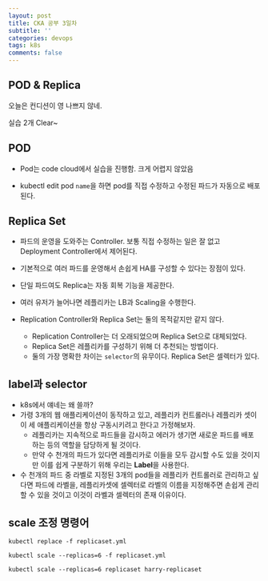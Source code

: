 ```yaml
---
layout: post
title: CKA 공부 3일차
subtitle: ''
categories: devops
tags: k8s
comments: false
---
```


## POD & Replica

오늘은 컨디션이 영 나쁘지 않네.

실습 2개 Clear~

## POD

- Pod는 code cloud에서 실습을 진행함. 크게 어렵지 않았음

- kubectl edit pod `name`을 하면 pod를 직접 수정하고 수정된 파드가 자동으로 배포된다.

## Replica Set

- 파드의 운영을 도와주는 Controller. 보통 직접 수정하는 일은 잘 없고 Deployment Controller에서 제어된다.

- 기본적으로 여러 파드를 운영해서 손쉽게 HA를 구성할 수 있다는 장점이 있다.

- 단일 파드여도 Replica는 자동 회복 기능을 제공한다.

- 여러 유저가 늘어나면 레플리카는 LB과 Scaling을 수행한다.

- Replication Controller와 Replica Set는 둘의 목적같지만 같지 않다.
  - Replication Controller는 더 오래되었으며 Replica Set으로 대체되었다.
  - Replica Set은 레플리카를 구성하기 위해 더 추천되는 방법이다.
  - 둘의 가장 명확한 차이는 `selector`의 유무이다. Replica Set은 셀렉터가 있다.

## label과 selector

- k8s에서 얘네는 왜 쓸까?
- 가령 3개의 웹 애플리케이션이 동작하고 있고, 레플리카 컨트롤러나 레플리카 셋이 이 세 애플리케이션을 항상 구동시키려고 한다고 가정해보자.
  - 레플리카는 지속적으로 파드들을 감시하고 에러가 생기면 새로운 파드를 배포하는 등의 역할을 담당하게 될 것이다.
  - 만약 수 천개의 파드가 있다면 레플리카로 이들을 모두 감시할 수도 있을 것이지만 이를 쉽게 구분하기 위해 우리는 **Label**을 사용한다.
- 수 천개의 파드 중 라벨로 지정된 3개의 pod들을 레플리카 컨트롤러로 관리하고 싶다면 파드에 라벨을, 레플리카셋에 셀렉터로 라벨의 이름을 지정해주면 손쉽게 관리할 수 있을 것이고 이것이 라벨과 셀렉터의 존재 이유이다.

## scale 조정 명령어

```
kubectl replace -f replicaset.yml

kubectl scale --replicas=6 -f replicaset.yml

kubectl scale --replicas=6 replicaset harry-replicaset
```
